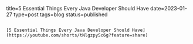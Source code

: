 title=5 Essential Things Every Java Developer Should Have
date=2023-01-27
type=post
tags=blog
status=published
~~~~~~

[5 Essential Things Every Java Developer Should Have](https://youtube.com/shorts/tNlgzpySc6g?feature=share)

